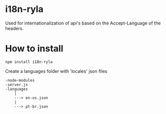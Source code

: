 # i18n-ryla
Used for internationalization of api's based on the Accept-Language of the headers.

# How to install
```
npm install i18n-ryla
```
Create a languages folder with 'locales' json files

```
-node-modules
-server.js
-languages
    |
    ---> en-us.json
    |
    ---> pt-br.json
```